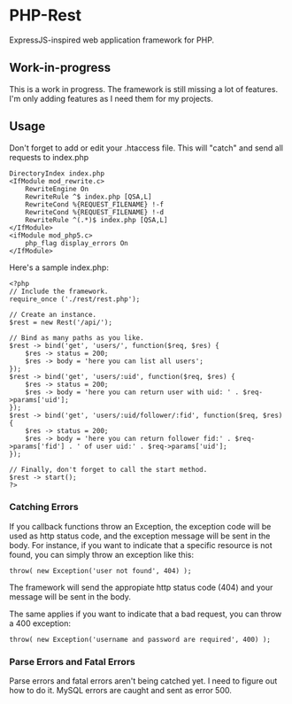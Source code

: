# PHP-Rest

ExpressJS-inspired web application framework for PHP.

## Work-in-progress

This is a work in progress. The framework is still missing a lot of features. I'm only adding features as I need them for my projects.

## Usage

Don't forget to add or edit your .htaccess file. This will "catch" and send all requests to index.php

	DirectoryIndex index.php
	<IfModule mod_rewrite.c>
		RewriteEngine On
		RewriteRule ^$ index.php [QSA,L]
		RewriteCond %{REQUEST_FILENAME} !-f
		RewriteCond %{REQUEST_FILENAME} !-d
		RewriteRule ^(.*)$ index.php [QSA,L]
	</IfModule>
	<ifModule mod_php5.c>
		php_flag display_errors On
	</IfModule>

Here's a sample index.php:

	<?php
	// Include the framework.
	require_once ('./rest/rest.php');

	// Create an instance.
	$rest = new Rest('/api/');

	// Bind as many paths as you like.
	$rest -> bind('get', 'users/', function($req, $res) {
		$res -> status = 200;
		$res -> body = 'here you can list all users';
	});
	$rest -> bind('get', 'users/:uid', function($req, $res) {
		$res -> status = 200;
		$res -> body = 'here you can return user with uid: ' . $req->params['uid'];
	});
	$rest -> bind('get', 'users/:uid/follower/:fid', function($req, $res) {
		$res -> status = 200;
		$res -> body = 'here you can return follower fid:' . $req->params['fid'] . ' of user uid:' . $req->params['uid'];
	});

	// Finally, don't forget to call the start method.
	$rest -> start();
	?>
	
### Catching Errors

If you callback functions throw an Exception, the exception code will be used as http status code, and the exception message will be sent in the body.
For instance, if you want to indicate that a specific resource is not found, you can simply throw an exception like this:

	throw( new Exception('user not found', 404) );
	
The framework will send the appropiate http status code (404) and your message will be sent in the body.

The same applies if you want to indicate that a bad request, you can throw a 400 exception:

	throw( new Exception('username and password are required', 400) );

### Parse Errors and Fatal Errors

Parse errors and fatal errors aren't being catched yet. I need to figure out how to do it. MySQL errors are caught and sent as error 500.